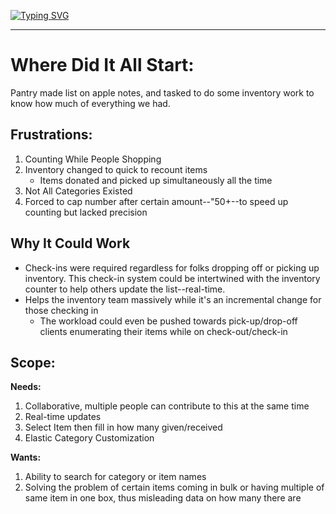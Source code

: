 [![Typing SVG](https://readme-typing-svg.demolab.com?font=Fira+Code&size=30&pause=8000&color=B89F61FB&center=true&vCenter=true&width=435&lines=Inventory+Tracker+%F0%9F%93%8B)](https://git.io/typing-svg)

---

# Where Did It All Start:
Pantry made list on apple notes, and tasked to do some inventory work to know how much of everything we had. 

## Frustrations:
1. Counting While People Shopping
2. Inventory changed to quick to recount items
	- Items donated and picked up simultaneously all the time
3. Not All Categories Existed
4. Forced to cap number after certain amount--"50+--to speed up counting but lacked precision
## Why It Could Work
- Check-ins were required regardless for folks dropping off or picking up inventory. This check-in system could be intertwined with the inventory counter to help others update the list--real-time. 
- Helps the inventory team massively while it's an incremental change for those checking in
	- The workload could even be pushed towards pick-up/drop-off clients enumerating their items while on check-out/check-in


## Scope:
**Needs:**
1. Collaborative, multiple people can contribute to this at the same time
2. Real-time updates
3. Select Item then fill in how many given/received
4. Elastic Category Customization

**Wants:**
1. Ability to search for category or item names 
2. Solving the problem of certain items coming in bulk or having multiple of same item in one box, thus misleading data on how many there are
